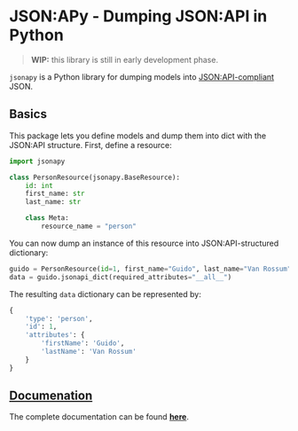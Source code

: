 # JSON:APy - Dumping JSON:API in Python

> **WIP:** this library is still in early development phase.

`jsonapy` is a Python library for dumping models into
[JSON:API-compliant]("https://jsonapi.org/") JSON.

## Basics

This package lets you define models and dump them into dict with the JSON:API
structure. First, define a resource:

```python
import jsonapy

class PersonResource(jsonapy.BaseResource):
    id: int
    first_name: str
    last_name: str

    class Meta:
        resource_name = "person"
```

You can now dump an instance of this resource into JSON:API-structured dictionary:

```python
guido = PersonResource(id=1, first_name="Guido", last_name="Van Rossum")
data = guido.jsonapi_dict(required_attributes="__all__")
```

The resulting `data` dictionary can be represented by:

```python
{
    'type': 'person',
    'id': 1,
    'attributes': {
        'firstName': 'Guido', 
        'lastName': 'Van Rossum'
    }
}
```

## [Documenation](https://arkelis.github.io/jsonapy/jsonapy.html)

The complete documentation can be found **[here](https://arkelis.github.io/jsonapy/jsonapy.html)**.
